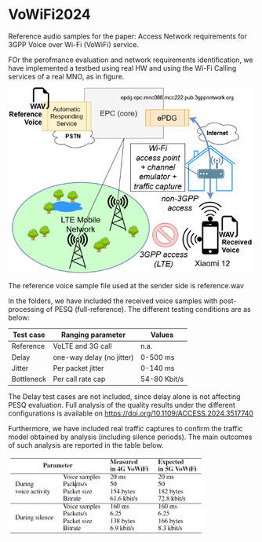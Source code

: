 # VoWiFi2024
Reference audio samples for the paper: Access Network requirements for 3GPP Voice over Wi-Fi (VoWiFi) service.

FOr the perofmance evaluation and network requirements identification, we have implemented a testbed using real HW and using the Wi-Fi Calling services of a real MNO, as in figure.

<img src="trials.png" width="500">

The reference voice sample file used at the sender side is reference.wav

In the folders, we have included the received voice samples with post-processing of PESQ (full-reference). The different testing conditions are as below:

| Test case  | Ranging parameter         | Values       |
|------------|---------------------------|--------------|
| Reference  | VoLTE and 3G call         | n.a.         |
| Delay      | one-way delay (no jitter) | 0-500 ms     |
| Jitter     | Per packet jitter         | 0-140 ms     |
| Bottleneck | Per call rate cap         | 54-80 Kbit/s |

The Delay test cases are not included, since delay alone is not affecting PESQ evaluation. Full analysis of the quality results under the different configurations is available on https://doi.org/10.1109/ACCESS.2024.3517740

Furthermore, we have included real traffic captures to confirm the traffic model obtained by analysis (including silence periods). 
The main outcomes  of such analysis are reported in the table below.

<img src="table1.png" width="400">


